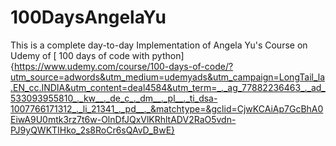 # 100DaysAngelaYu

This is a complete day-to-day Implementation of Angela Yu's Course on Udemy of [ 100 days of code with python]{https://www.udemy.com/course/100-days-of-code/?utm_source=adwords&utm_medium=udemyads&utm_campaign=LongTail_la.EN_cc.INDIA&utm_content=deal4584&utm_term=_._ag_77882236463_._ad_533093955810_._kw__._de_c_._dm__._pl__._ti_dsa-1007766171312_._li_21341_._pd__._&matchtype=&gclid=CjwKCAiAp7GcBhA0EiwA9U0mtk3rz7t6w-OlnDfJQxVlKRhltADV2RaO5vdn-PJ9yQWKTIHko_2s8RoCr6sQAvD_BwE}
